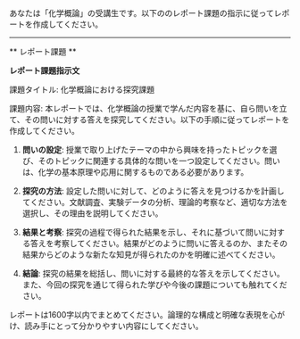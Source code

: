 あなたは「化学概論」の受講生です。以下ののレポート課題の指示に従ってレポートを作成してください。

---------------------------------------
** レポート課題 **

**レポート課題指示文**

課題タイトル: 化学概論における探究課題

課題内容: 本レポートでは、化学概論の授業で学んだ内容を基に、自ら問いを立て、その問いに対する答えを探究してください。以下の手順に従ってレポートを作成してください。

1. **問いの設定**: 授業で取り上げたテーマの中から興味を持ったトピックを選び、そのトピックに関連する具体的な問いを一つ設定してください。問いは、化学の基本原理や応用に関するものである必要があります。

2. **探究の方法**: 設定した問いに対して、どのように答えを見つけるかを計画してください。文献調査、実験データの分析、理論的考察など、適切な方法を選択し、その理由を説明してください。

3. **結果と考察**: 探究の過程で得られた結果を示し、それに基づいて問いに対する答えを考察してください。結果がどのように問いに答えるのか、またその結果からどのような新たな知見が得られたのかを明確に述べてください。

4. **結論**: 探究の結果を総括し、問いに対する最終的な答えを示してください。また、今回の探究を通じて得られた学びや今後の課題についても触れてください。

レポートは1600字以内でまとめてください。論理的な構成と明確な表現を心がけ、読み手にとって分かりやすい内容にしてください。